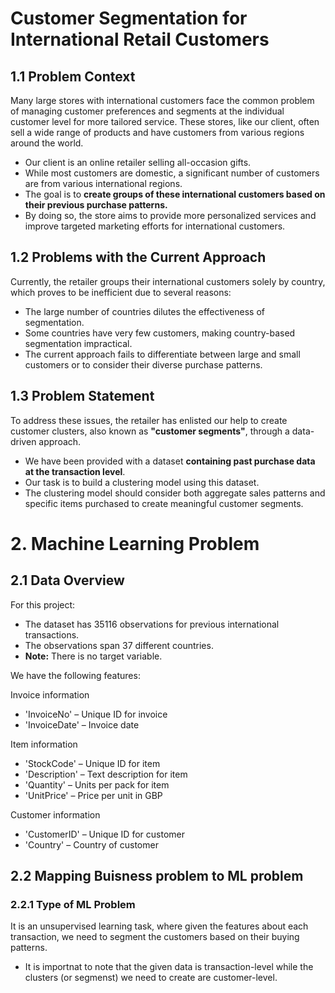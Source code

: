 # Customer Segmentation for International Retail Customers

## 1.1 Problem Context

Many large stores with international customers face the common problem of managing customer preferences and segments at the individual customer level for more tailored service. These stores, like our client, often sell a wide range of products and have customers from various regions around the world.

- Our client is an online retailer selling all-occasion gifts.
- While most customers are domestic, a significant number of customers are from various international regions.
- The goal is to **create groups of these international customers based on their previous purchase patterns.**
- By doing so, the store aims to provide more personalized services and improve targeted marketing efforts for international customers.

## 1.2 Problems with the Current Approach

Currently, the retailer groups their international customers solely by country, which proves to be inefficient due to several reasons:

- The large number of countries dilutes the effectiveness of segmentation.
- Some countries have very few customers, making country-based segmentation impractical.
- The current approach fails to differentiate between large and small customers or to consider their diverse purchase patterns.

## 1.3 Problem Statement

To address these issues, the retailer has enlisted our help to create customer clusters, also known as **"customer segments"**, through a data-driven approach.

- We have been provided with a dataset **containing past purchase data at the transaction level**.
- Our task is to build a clustering model using this dataset.
- The clustering model should consider both aggregate sales patterns and specific items purchased to create meaningful customer segments.





# 2. Machine Learning Problem
## 2.1 Data Overview
For this project:
* The dataset has 35116 observations for previous international transactions.
* The observations span 37 different countries.
* **Note:** There is no target variable.

We have the following features:

Invoice information
* 'InvoiceNo' – Unique ID for invoice
* 'InvoiceDate' – Invoice date

Item information
* 'StockCode' – Unique ID for item
* 'Description' – Text description for item
* 'Quantity' – Units per pack for item
* 'UnitPrice' – Price per unit in GBP

Customer information
* 'CustomerID' – Unique ID for customer
* 'Country' – Country of customer

## 2.2 Mapping Buisness problem to ML problem
### 2.2.1 Type of ML Problem
It is an unsupervised learning task, where given the features about each transaction, we need to segment the customers based on their buying patterns.
* It is importnat to note that the given data is transaction-level while the clusters (or segmenst) we need to create are customer-level.
